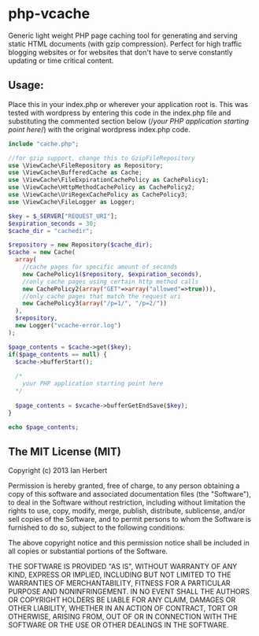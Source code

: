 php-vcache
==========

Generic light weight PHP page caching tool for generating and serving static HTML documents (with gzip compression). Perfect for high traffic blogging websites or for websites that don't have to serve constantly updating or time critical content.
## Usage:

Place this in your index.php or wherever your application root is.  This was tested with wordpress by entering this code in the index.php file and substituting the commented section below (/*your PHP application starting point here*/) with the original wordpress index.php code.

```php
include "cache.php";

//for gzip support, change this to GzipFileRepository
use \ViewCache\FileRepository as Repository;
use \ViewCache\BufferedCache as Cache;
use \ViewCache\FileExpirationCachePolicy as CachePolicy1;
use \ViewCache\HttpMethodCachePolicy as CachePolicy2;
use \ViewCache\UriRegexCachePolicy as CachePolicy3;
use \ViewCache\FileLogger as Logger;

$key = $_SERVER["REQUEST_URI"];
$expiration_seconds = 30;
$cache_dir = "cachedir";

$repository = new Repository($cache_dir);
$cache = new Cache(
  array(
    //cache pages for specific amount of seconds
    new CachePolicy1($repository, $expiration_seconds), 
    //only cache pages using certain http method calls
    new CachePolicy2(array("GET"=>array("allowed"=>true))),
    //only cache pages that match the request uri
    new CachePolicy3(array("/p=1/", "/p=2/"))
  ), 
  $repository,
  new Logger("vcache-error.log")
);

$page_contents = $cache->get($key);
if($page_contents == null) {
  $cache->bufferStart();
  
  /*
    your PHP application starting point here
  */
  
  $page_contents = $vcache->bufferGetEndSave($key);
}

echo $page_contents;
```

## The MIT License (MIT)

Copyright (c) 2013 Ian Herbert

Permission is hereby granted, free of charge, to any person obtaining a copy of this software and associated documentation files (the "Software"), to deal in the Software without restriction, including without limitation the rights to use, copy, modify, merge, publish, distribute, sublicense, and/or sell copies of the Software, and to permit persons to whom the Software is furnished to do so, subject to the following conditions:

The above copyright notice and this permission notice shall be included in all copies or substantial portions of the Software.

THE SOFTWARE IS PROVIDED "AS IS", WITHOUT WARRANTY OF ANY KIND, EXPRESS OR IMPLIED, INCLUDING BUT NOT LIMITED TO THE WARRANTIES OF MERCHANTABILITY, FITNESS FOR A PARTICULAR PURPOSE AND NONINFRINGEMENT. IN NO EVENT SHALL THE AUTHORS OR COPYRIGHT HOLDERS BE LIABLE FOR ANY CLAIM, DAMAGES OR OTHER LIABILITY, WHETHER IN AN ACTION OF CONTRACT, TORT OR OTHERWISE, ARISING FROM, OUT OF OR IN CONNECTION WITH THE SOFTWARE OR THE USE OR OTHER DEALINGS IN THE SOFTWARE.
